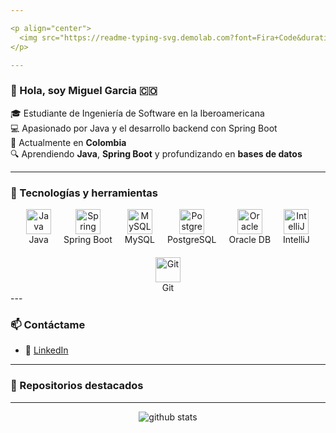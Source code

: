 ```yaml
---

<p align="center">
  <img src="https://readme-typing-svg.demolab.com?font=Fira+Code&duration=3000&pause=1000&color=00FFC0&background=00FFC000&center=true&vCenter=true&width=800&lines=Soy+Miguel+Garcia;Estudiante+de+Ingenier%C3%ADa+de+Software;Apasionado+por+Java+y+el+desarrollo+backend" alt="Typing SVG"/>
</p>

---
```


### 👋 Hola, soy Miguel Garcia 🇨🇴

🎓 Estudiante de Ingeniería de Software en la Iberoamericana  
💻 Apasionado por Java y el desarrollo backend con Spring Boot  
📍 Actualmente en **Colombia**  
🔍 Aprendiendo **Java**, **Spring Boot** y profundizando en **bases de datos**  

---

### 🧰 Tecnologías y herramientas
<div style="display: flex; flex-wrap: wrap; gap: 20px; justify-content: center;">
  <div style="text-align: center;">
    <img src="https://cdn.jsdelivr.net/gh/devicons/devicon/icons/java/java-original.svg" width="40" height="40" alt="Java"/>
    <br/>
    <span>Java</span>
  </div>
  <div style="text-align: center;">
    <img src="https://cdn.jsdelivr.net/gh/devicons/devicon/icons/spring/spring-original.svg" width="40" height="40" alt="Spring Boot"/>
    <br/>
    <span>Spring Boot</span>
  </div>
  <div style="text-align: center;">
    <img src="https://cdn.jsdelivr.net/gh/devicons/devicon/icons/mysql/mysql-original.svg" width="40" height="40" alt="MySQL"/>
    <br/>
    <span>MySQL</span>
  </div>
  <div style="text-align: center;">
    <img src="https://cdn.jsdelivr.net/gh/devicons/devicon/icons/postgresql/postgresql-original.svg" width="40" height="40" alt="PostgreSQL"/>
    <br/>
    <span>PostgreSQL</span>
  </div>
  <div style="text-align: center;">
    <img src="https://cdn.jsdelivr.net/gh/devicons/devicon/icons/oracle/oracle-original.svg" width="40" height="40" alt="Oracle DB"/>
    <br/>
    <span>Oracle DB</span>
  </div>
  <div style="text-align: center;">
    <img src="https://cdn.jsdelivr.net/gh/devicons/devicon/icons/intellij/intellij-original.svg" width="40" height="40" alt="IntelliJ"/>
    <br/>
    <span>IntelliJ</span>
  </div>
  <div style="text-align: center;">
    <img src="https://cdn.jsdelivr.net/gh/devicons/devicon/icons/git/git-original.svg" width="40" height="40" alt="Git"/>
    <br/>
    <span>Git</span>
  </div>
</div>
---

### 📫 Contáctame
- 💼 [LinkedIn](https://www.linkedin.com/in/miguel-angel-bautista-garcia-705127187/)

---

### 📂 Repositorios destacados
<!-- Aquí se listan automáticamente tus proyectos públicos en GitHub -->

---

<p align="center">
  <img src="https://github-readme-stats.vercel.app/api?username=MiguelGarciaCol&show_icons=true&theme=radical" alt="github stats"/>
</p>


